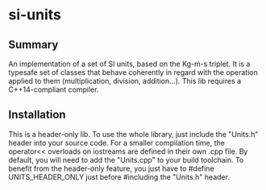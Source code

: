 # si-units
## Summary
An implementation of a set of SI units, based on the Kg-m-s triplet.
It is a typesafe set of classes that behave coherently in regard with the operation applied to them 
(multiplication, division, addition…).
This lib requires a C++14-compliant compiler.

## Installation
This is a header-only lib. To use the whole library, just include the "Units.h" header into your 
source code.
For a smaller compilation time, the operator<< overloads on iostreams are defined in their own .cpp 
file. By default, you will need to add the "Units.cpp" to your build toolchain. To benefit from the 
header-only feature, you just have to #define UNITS_HEADER_ONLY just before #including the "Units.h" 
header.
